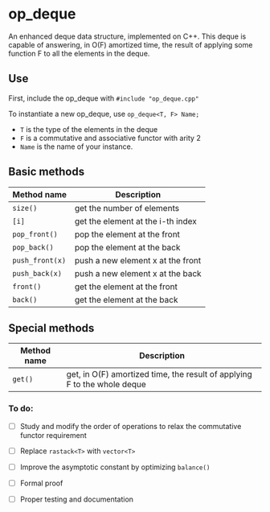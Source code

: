 # op_deque
An enhanced deque data structure, implemented on C++.
This deque is capable of answering, in O(F) amortized time,
the result of applying some function F to all the elements in the deque.

## Use
First, include the op_deque with `#include "op_deque.cpp"`

To instantiate a new op_deque, use `op_deque<T, F> Name;`

- `T` is the type of the elements in the deque
- `F` is a commutative and associative functor with arity 2
- `Name` is the name of your instance.

## Basic methods
Method name     | Description
--------------- | --------------
`size()`        | get the number of elements
`[i]`           | get the element at the i-th index
`pop_front()`   | pop the element at the front
`pop_back()`    | pop the element at the back
`push_front(x)` | push a new element x at the front
`push_back(x)`  | push a new element x at the back
`front()`       | get the element at the front
`back()`        | get the element at the back

## Special methods
Method name   | Description
------------- | -------------
`get()`       | get, in O(F) amortized time, the result of applying F to the whole deque

### To do:
- [ ] Study and modify the order of operations to relax the commutative functor requirement
- [ ] Replace `rastack<T>` with `vector<T>`
- [ ] Improve the asymptotic constant by optimizing `balance()`
- [ ] Formal proof
- [ ] Proper testing and documentation




